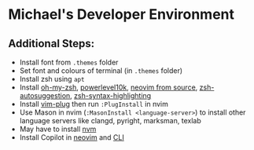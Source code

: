 # Michael's Developer Environment

## Additional Steps:
- Install font from `.themes` folder 
- Set font and colours of terminal (in `.themes` folder)
- Install zsh using `apt`
- Install [oh-my-zsh](https://ohmyz.sh/#install), [powerlevel10k](https://github.com/romkatv/powerlevel10k?tab=readme-ov-file#getting-started), [neovim from source](https://github.com/neovim/neovim/blob/master/INSTALL.md#install-from-source), [zsh-autosuggestion](https://github.com/zsh-users/zsh-autosuggestions/blob/master/INSTALL.md#oh-my-zsh), [zsh-syntax-highlighting](https://github.com/zsh-users/zsh-syntax-highlighting/blob/master/INSTALL.md) 
- Install [vim-plug](https://github.com/zsh-users/zsh-syntax-highlighting/blob/master/INSTALL.md) then run `:PlugInstall` in nvim
- Use Mason in nvim (`:MasonInstall <language-server>`) to install other language servers like clangd, pyright, marksman, texlab
- May have to install [nvm](https://www.freecodecamp.org/news/node-version-manager-nvm-install-guide/)
- Install Copilot in [neovim](https://docs.github.com/en/copilot/managing-copilot/configure-personal-settings/installing-the-github-copilot-extension-in-your-environment) and [CLI](https://docs.github.com/en/copilot/managing-copilot/configure-personal-settings/installing-github-copilot-in-the-cli)
